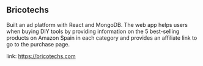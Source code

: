## Bricotechs

Built an ad platform with React and MongoDB. The web app helps users when buying DIY tools by providing
information on the 5 best-selling products on Amazon Spain in each category and provides an affiliate link to go
to the purchase page.

link: https://bricotechs.com
